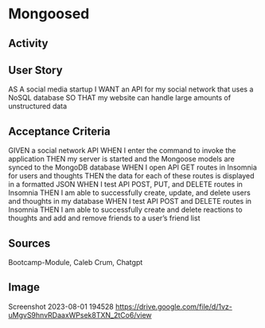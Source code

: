# Mongoosed

## Activity

## User Story

AS A social media startup
I WANT an API for my social network that uses a NoSQL database
SO THAT my website can handle large amounts of unstructured data

## Acceptance Criteria

GIVEN a social network API
WHEN I enter the command to invoke the application
THEN my server is started and the Mongoose models are synced to the MongoDB database
WHEN I open API GET routes in Insomnia for users and thoughts
THEN the data for each of these routes is displayed in a formatted JSON
WHEN I test API POST, PUT, and DELETE routes in Insomnia
THEN I am able to successfully create, update, and delete users and thoughts in my database
WHEN I test API POST and DELETE routes in Insomnia
THEN I am able to successfully create and delete reactions to thoughts and add and remove friends to a user’s friend list

## Sources

Bootcamp-Module, Caleb Crum, Chatgpt

## Image

Screenshot 2023-08-01 194528
https://drive.google.com/file/d/1vz-uMgvS9hnvRDaaxWPsek8TXN_2tCo6/view
